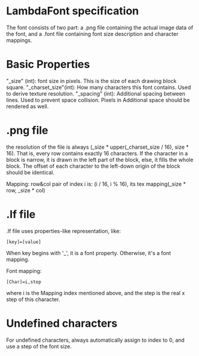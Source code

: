 LambdaFont specification
=====
The font consists of two part: a .png file containing the actual image data of the font, and a .font file containing font size description and character mappings.

Basic Properties
=====
"_size" (int): font size in pixels. This is the size of each drawing block square.
"_charset_size"(int): How many characters this font contains. Used to derive texture resolution.
"_spacing" (int): Additional spacing between lines. Used to prevent space collision. Pixels in Additional space should be rendered as well.

.png file
=====
the resolution of the file is always (_size * upper(_charset_size / 16), size * 16). That is, every row contains exactly 16 characters.
If the character in a block is narrow, it is drawn in the left part of the block, else, it fills the whole block.
The offset of each character to the left-down origin of the block should be identical.

Mapping: row&col pair of index i is: (i / 16, i % 16), its tex mapping(_size * row, _size * col)

.lf file
=====
.lf file uses  properties-like representation, like:
```
[key]=[value]
```
When key begins with '_', it is a font property. Otherwise, it's a font mapping.

Font mapping:
```
[Char]=i,step
```
where i is the Mapping index mentioned above, and the step is the real x step of this character.

Undefined characters
=====
For undefined characters, always automatically assign to index to 0, and use a step of the font size.
